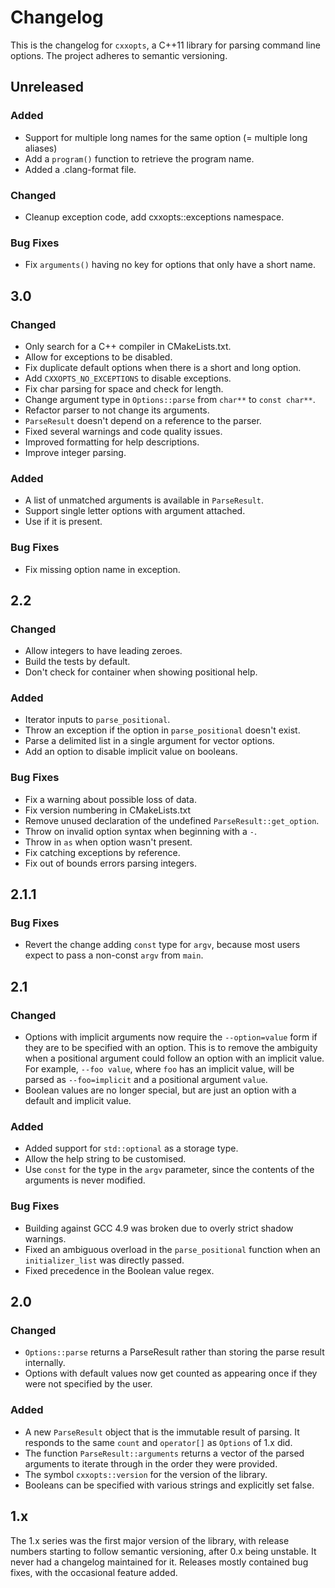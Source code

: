 # Changelog

This is the changelog for `cxxopts`, a C++11 library for parsing command line
options. The project adheres to semantic versioning.

## Unreleased

### Added

* Support for multiple long names for the same option (= multiple long aliases)
* Add a `program()` function to retrieve the program name.
* Added a .clang-format file.

### Changed

* Cleanup exception code, add cxxopts::exceptions namespace.

### Bug Fixes

* Fix `arguments()` having no key for options that only have a short name.

## 3.0

### Changed

* Only search for a C++ compiler in CMakeLists.txt.
* Allow for exceptions to be disabled.
* Fix duplicate default options when there is a short and long option.
* Add `CXXOPTS_NO_EXCEPTIONS` to disable exceptions.
* Fix char parsing for space and check for length.
* Change argument type in `Options::parse` from `char**` to `const char**`.
* Refactor parser to not change its arguments.
* `ParseResult` doesn't depend on a reference to the parser.
* Fixed several warnings and code quality issues.
* Improved formatting for help descriptions.
* Improve integer parsing.

### Added

* A list of unmatched arguments is available in `ParseResult`.
* Support single letter options with argument attached.
* Use <optional> if it is present.

### Bug Fixes

* Fix missing option name in exception.

## 2.2

### Changed

* Allow integers to have leading zeroes.
* Build the tests by default.
* Don't check for container when showing positional help.

### Added

* Iterator inputs to `parse_positional`.
* Throw an exception if the option in `parse_positional` doesn't exist.
* Parse a delimited list in a single argument for vector options.
* Add an option to disable implicit value on booleans.

### Bug Fixes

* Fix a warning about possible loss of data.
* Fix version numbering in CMakeLists.txt
* Remove unused declaration of the undefined `ParseResult::get_option`.
* Throw on invalid option syntax when beginning with a `-`.
* Throw in `as` when option wasn't present.
* Fix catching exceptions by reference.
* Fix out of bounds errors parsing integers.

## 2.1.1

### Bug Fixes

* Revert the change adding `const` type for `argv`, because most users expect
  to pass a non-const `argv` from `main`.

## 2.1

### Changed

* Options with implicit arguments now require the `--option=value` form if
  they are to be specified with an option. This is to remove the ambiguity
  when a positional argument could follow an option with an implicit value.
  For example, `--foo value`, where `foo` has an implicit value, will be
  parsed as `--foo=implicit` and a positional argument `value`.
* Boolean values are no longer special, but are just an option with a default
  and implicit value.

### Added

* Added support for `std::optional` as a storage type.
* Allow the help string to be customised.
* Use `const` for the type in the `argv` parameter, since the contents of the
  arguments is never modified.

### Bug Fixes

* Building against GCC 4.9 was broken due to overly strict shadow warnings.
* Fixed an ambiguous overload in the `parse_positional` function when an
  `initializer_list` was directly passed.
* Fixed precedence in the Boolean value regex.

## 2.0

### Changed

* `Options::parse` returns a ParseResult rather than storing the parse
  result internally.
* Options with default values now get counted as appearing once if they
  were not specified by the user.

### Added

* A new `ParseResult` object that is the immutable result of parsing. It
  responds to the same `count` and `operator[]` as `Options` of 1.x did.
* The function `ParseResult::arguments` returns a vector of the parsed
  arguments to iterate through in the order they were provided.
* The symbol `cxxopts::version` for the version of the library.
* Booleans can be specified with various strings and explicitly set false.

## 1.x

The 1.x series was the first major version of the library, with release numbers
starting to follow semantic versioning, after 0.x being unstable.  It never had
a changelog maintained for it. Releases mostly contained bug fixes, with the
occasional feature added.
